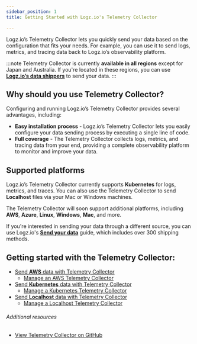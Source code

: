 ```yaml
---
sidebar_position: 1
title: Getting Started with Logz.io's Telemetry Collector

---
```



Logz.io’s Telemetry Collector lets you quickly send your data based on the configuration that fits your needs. For example, you can use it to send logs, metrics, and tracing data back to Logz.io’s observability platform.

:::note
Telemetry Collector is currently **available in all regions** except for Japan and Australia. If you're located in these regions, you can use **[Logz.io’s data shippers](https://app.logz.io/#/dashboard/send-your-data/collection?tag=all&collection=all)** to send your data.
:::


## Why should you use Telemetry Collector?

Configuring and running Logz.io’s Telemetry Collector provides several advantages, including:

* **Easy installation process** - Logz.io’s Telemetry Collector lets you easily configure your data sending process by executing a single line of code.
* **Full coverage** - The Telemetry Collector collects logs, metrics, and tracing data from your end, providing a complete observability platform to monitor and improve your data.

## Supported platforms

Logz.io’s Telemetry Collector currently supports **Kubernetes** for logs, metrics, and traces. You can also use the Telemetry Collector to send **Localhost** files via your Mac or Windows machines. 

The Telemetry Collector will soon support additional platforms, including **AWS**, **Azure**, **Linux**, **Windows**, **Mac**, and more.

If you're interested in sending your data through a different source, you can use Logz.io's **[Send your data](https://app.logz.io/#/dashboard/send-your-data/collection?tag=all&collection=all)** guide, which includes over 300 shipping methods.


## Getting started with the Telemetry Collector:

* [Send **AWS** data with Telemetry Collector](/docs/user-guide/telemetry-collector/telemetry-collector-aws)
  * [Manage an AWS Telemetry Collector](/docs/user-guide/telemetry-collector/telemetry-collector-aws#manage-your-telemetry-collector)
* [Send **Kubernetes** data with Telemetry Collector](/docs/user-guide/telemetry-collector/telemetry-collector-k8s)
  * [Manage a Kubernetes Telemetry Collector](/docs/user-guide/telemetry-collector/telemetry-collector-k8s#manage-your-telemetry-collector)
* [Send **Localhost** data with Telemetry Collector](/docs/user-guide/telemetry-collector/telemetry-collector-localhost)
  * [Manage a Localhost Telemetry Collector](/docs/user-guide/telemetry-collector/telemetry-collector-localhost#manage-and-remove-a-telemetry-collector)

###### Additional resources

* [View Telemetry Collector on GitHub](https://github.com/logzio/logzio-agent-manifest)